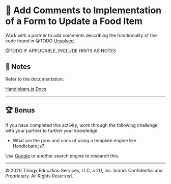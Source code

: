 # 📐 Add Comments to Implementation of a Form to Update a Food Item

Work with a partner to add comments describing the functionality of the code found in @TODO [Unsolved](./Unsolved).

@TODO IF APPLICABLE, INCLUDE HINTS AS NOTES
## 📝 Notes

Refer to the documentation: 

[Handlebars.js Docs](https://handlebarsjs.com/guide/#what-is-handlebars)

---

## 🏆 Bonus

If you have completed this activity, work through the following challenge with your partner to further your knowledge:

* What are the pros and cons of using a template engine like Handlebars.js?

Use [Google](https://www.google.com) or another search engine to research this.

---
© 2020 Trilogy Education Services, LLC, a 2U, Inc. brand. Confidential and Proprietary. All Rights Reserved.